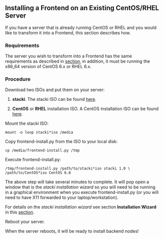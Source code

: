 ## Installing a Frontend on an Existing CentOS/RHEL Server

If you have a server that is already running CentOS or RHEL and you would like to transform it into a Frontend, this section describes how.


### Requirements

The server you wish to transform into a Frontend has the same requirements
as described in [section](Frontend-Installation), in addition, it must
be running the x86_64 version of CentOS 6.x or RHEL 6.x.


### Procedure

Download two ISOs and put them on your server:

1. **stacki**. The stacki ISO can be found [here](http://stacki.s3.amazonaws.com/1.0/stacki-1.0-I.x86_64.disk1.iso).

2. **CentOS** or **RHEL** installation ISO. A CentOS installation ISO can be found [here](http://isoredirect.centos.org/centos/6/isos/x86_64/).

Mount the stacki ISO:

`
mount -o loop stacki*iso /media
`

Copy frontend-install.py from the ISO to your local disk:

`
cp /media/frontend-install.py /tmp
`

Execute frontend-install.py:

`
/tmp/frontend-install.py /path/to/stacki*iso stacki 1.0 \
        /path/to/CentOS*iso CentOS 6.6
`

The above step will take several minutes to complete.
It will pop open a window that
is the _stacki installation wizard_ so you will need to be running in a
graphical environment when you execute frontend-install.py (or you will
need to have X11 forwarded to your laptop/workstation).

For details on the _stacki installation wizard_ see section
**Installation Wizard** in this [section](Frontend-Installation).

Reboot your server.

When the server reboots, it will be ready to install backend nodes!

